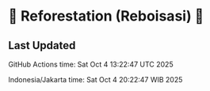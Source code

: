 
# 🌳 Reforestation (Reboisasi) 🌲

## Last Updated

GitHub Actions time: Sat Oct  4 13:22:47 UTC 2025

Indonesia/Jakarta time: Sat Oct  4 20:22:47 WIB 2025
